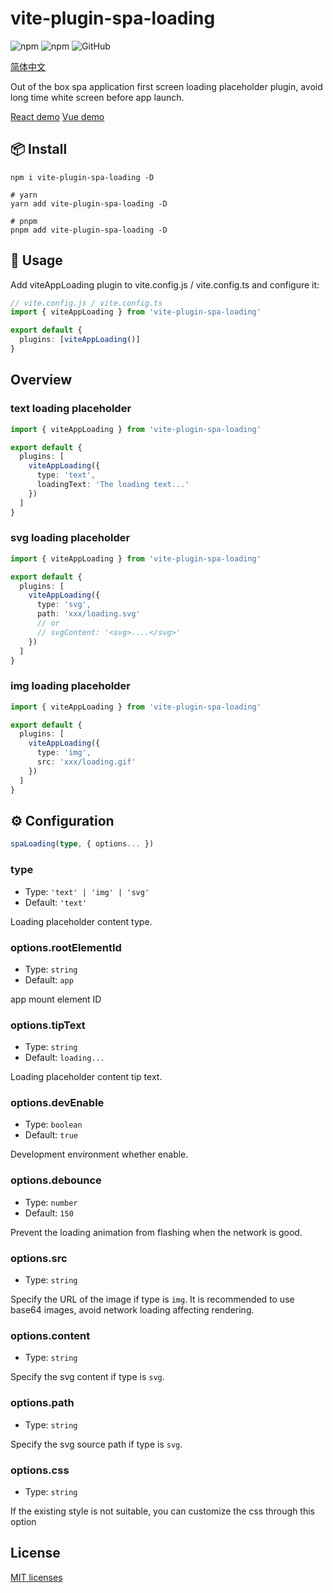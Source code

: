 # vite-plugin-spa-loading

![npm](https://img.shields.io/npm/v/vite-plugin-spa-loading?style=flat-square)
![npm](https://img.shields.io/npm/dm/vite-plugin-spa-loading?style=flat-square)
![GitHub](https://img.shields.io/github/license/yue1123/vite-plugin-spa-loading?style=flat-square)

[简体中文](./README.zh.md)

Out of the box spa application first screen loading placeholder plugin, avoid long time white screen before app launch.

[React demo](https://yue1123.github.io/vite-plugin-spa-loading/react/)
[Vue demo](https://yue1123.github.io/vite-plugin-spa-loading/vue/)
## 📦 Install

```shell
npm i vite-plugin-spa-loading -D

# yarn
yarn add vite-plugin-spa-loading -D

# pnpm
pnpm add vite-plugin-spa-loading -D
```

## 🦄 Usage

Add viteAppLoading plugin to vite.config.js / vite.config.ts and configure it:

```ts
// vite.config.js / vite.config.ts
import { viteAppLoading } from 'vite-plugin-spa-loading'

export default {
  plugins: [viteAppLoading()]
}
```

## Overview

### text loading placeholder

```ts
import { viteAppLoading } from 'vite-plugin-spa-loading'

export default {
  plugins: [
    viteAppLoading({
      type: 'text',
      loadingText: 'The loading text...'
    })
  ]
}
```

### svg loading placeholder

```ts
import { viteAppLoading } from 'vite-plugin-spa-loading'

export default {
  plugins: [
    viteAppLoading({
      type: 'svg',
      path: 'xxx/loading.svg'
      // or
      // svgContent: '<svg>....</svg>'
    })
  ]
}
```

### img loading placeholder

```ts
import { viteAppLoading } from 'vite-plugin-spa-loading'

export default {
  plugins: [
    viteAppLoading({
      type: 'img',
      src: 'xxx/loading.gif'
    })
  ]
}
```

## ⚙️ Configuration

```ts
spaLoading(type, { options... })
```

### type

- Type: `'text' | 'img' | 'svg'`
- Default: `'text'`

Loading placeholder content type.

### options.rootElementId

- Type: `string`
- Default: `app`

app mount element ID

### options.tipText

- Type: `string`
- Default: `loading...`

Loading placeholder content tip text.

### options.devEnable

- Type: `boolean`
- Default: `true`

Development environment whether enable.

### options.debounce

- Type: `number`
- Default: `150`

Prevent the loading animation from flashing when the network is good.

### options.src

- Type: `string`

Specify the URL of the image if type is `img`. It is recommended to use base64 images, avoid network loading affecting rendering.

### options.content

- Type: `string`

Specify the svg content if type is `svg`.

### options.path

- Type: `string`

Specify the svg source path if type is `svg`.

### options.css

- Type: `string`

If the existing style is not suitable, you can customize the css through this option

## License

[MIT licenses](https://opensource.org/licenses/MIT)
